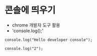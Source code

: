 # 콘솔에 띄우기

- chrome 개발자 도구 활용
- 'console.log();'
~~~
console.log("Hello developer console");

console.log("2");
~~~